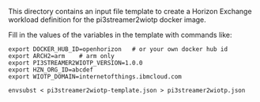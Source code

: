 This directory contains an input file template to create a Horizon Exchange workload definition for the pi3streamer2wiotp docker image.

Fill in the values of the variables in the template with commands like:

```
export DOCKER_HUB_ID=openhorizon   # or your own docker hub id
export ARCH2=arm    # arm only
export PI3STREAMER2WIOTP_VERSION=1.0.0
export HZN_ORG_ID=abcdef
export WIOTP_DOMAIN=internetofthings.ibmcloud.com

envsubst < pi3streamer2wiotp-template.json > pi3streamer2wiotp.json
```
